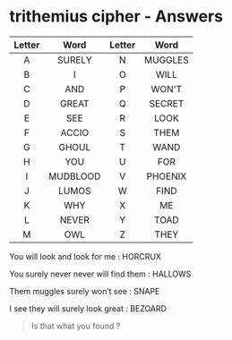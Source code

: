 # trithemius cipher - Answers


|Letter|Word|Letter|Word|
|:----------:|:-------------:|:----------:|:-------------:|
|A|SURELY|N|MUGGLES|
|B|I|O|WILL|
|C|AND|P|WON'T|
|D|GREAT|Q|SECRET|
|E|SEE|R|LOOK|
|F|ACCIO|S|THEM|
|G|GHOUL|T|WAND|
|H|YOU|U|FOR|
|I|MUDBLOOD|V|PHOENIX|
|J|LUMOS|W|FIND|
|K|WHY|X|ME|
|L|NEVER|Y|TOAD|
|M|OWL|Z|THEY|


You will look and look for me : HORCRUX

You surely never never will find them	: HALLOWS

Them muggles surely won’t see : SNAPE

I see they will surely look great : BEZOARD


> Is that what you found ?





